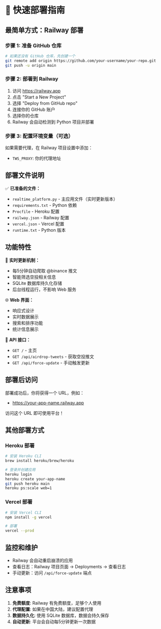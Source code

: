 # 🚀 快速部署指南

## 最简单方式：Railway 部署

### 步骤 1: 准备 GitHub 仓库
```bash
# 如果还没有 GitHub 仓库，先创建一个
git remote add origin https://github.com/your-username/your-repo.git
git push -u origin main
```

### 步骤 2: 部署到 Railway
1. 访问 https://railway.app
2. 点击 "Start a New Project"
3. 选择 "Deploy from GitHub repo"
4. 连接你的 GitHub 账户
5. 选择你的仓库
6. Railway 会自动检测到 Python 项目并部署

### 步骤 3: 配置环境变量（可选）
如果需要代理，在 Railway 项目设置中添加：
- `TWS_PROXY`: 你的代理地址

## 部署文件说明

✅ **已准备的文件：**
- `realtime_platform.py` - 主应用文件（实时更新版本）
- `requirements.txt` - Python 依赖
- `Procfile` - Heroku 配置
- `railway.json` - Railway 配置
- `vercel.json` - Vercel 配置
- `runtime.txt` - Python 版本

## 功能特性

🎯 **实时更新机制：**
- 每5分钟自动爬取 @binance 推文
- 智能筛选空投相关信息
- SQLite 数据库持久化存储
- 后台线程运行，不影响 Web 服务

🌐 **Web 界面：**
- 响应式设计
- 实时数据展示
- 搜索和排序功能
- 统计信息展示

📡 **API 接口：**
- `GET /` - 主页
- `GET /api/airdrop-tweets` - 获取空投推文
- `GET /api/force-update` - 手动触发更新

## 部署后访问

部署成功后，你将获得一个 URL，例如：
- https://your-app-name.railway.app

访问这个 URL 即可使用平台！

## 其他部署方式

### Heroku 部署
```bash
# 安装 Heroku CLI
brew install heroku/brew/heroku

# 登录并创建应用
heroku login
heroku create your-app-name
git push heroku main
heroku ps:scale web=1
```

### Vercel 部署
```bash
# 安装 Vercel CLI
npm install -g vercel

# 部署
vercel --prod
```

## 监控和维护

- Railway 会自动重启崩溃的应用
- 查看日志：Railway 项目页面 → Deployments → 查看日志
- 手动更新：访问 `/api/force-update` 端点

## 注意事项

1. **免费额度**: Railway 有免费额度，足够个人使用
2. **代理配置**: 如果在中国大陆，建议配置代理
3. **数据持久化**: 使用 SQLite 数据库，数据会持久保存
4. **自动更新**: 平台会自动每5分钟更新一次数据
